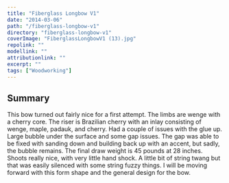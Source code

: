 ```yaml
---
title: "Fiberglass Longbow V1"
date: "2014-03-06"
path: "/fiberglass-longbow-v1"
directory: "fiberglass-longbow-v1"
coverImage: "FiberglassLongbowV1 (13).jpg"
repolink: ""
modellink: ""
attributionlink: ""
excerpt: ""
tags: ["Woodworking"]
---
```


## Summary

This bow turned out fairly nice for a first attempt. The limbs are wenge with a cherry core. The riser is Brazilian cherry with an inlay consisting of wenge, maple, padauk, and cherry. Had a couple of issues with the glue up. Large bubble under the surface and some gap issues. The gap was able to be fixed with sanding down and building back up with an accent, but sadly, the bubble remains. The final draw weight is 45 pounds at 28 inches. Shoots really nice, with very little hand shock. A little bit of string twang but that was easily silenced with some string fuzzy things. I will be moving forward with this form shape and the general design for the bow.